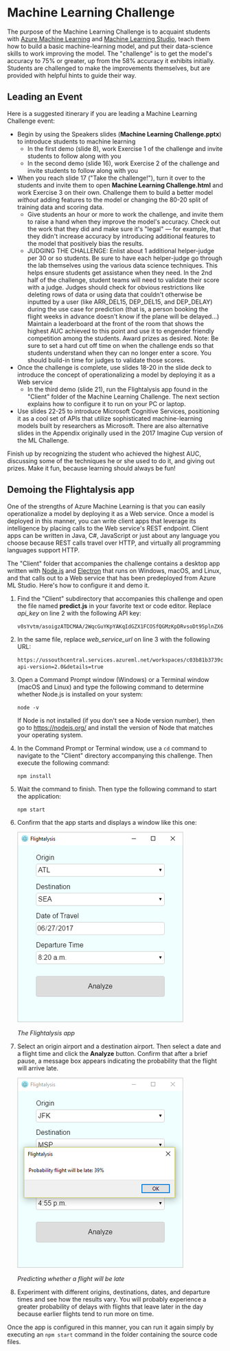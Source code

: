 # Machine Learning Challenge

The purpose of the Machine Learning Challenge is to acquaint students with [Azure Machine Learning](https://azure.microsoft.com/services/machine-learning/?WT.mc_id=academic-9938-cxa) and [Machine Learning Studio](https://studio.azureml.net/), teach them how to build a basic machine-learning model, and put their data-science skills to work improving the model. The "challenge" is to get the model's accuracy to 75% or greater, up from the 58% accuracy it exhibits initially. Students are challenged to make the improvements themselves, but are provided with helpful hints to guide their way.

## Leading an Event

Here is a suggested itinerary if you are leading a Machine Learning Challenge event:

- Begin by using the Speakers slides (**Machine Learning Challenge.pptx**) to introduce students to machine learning
	 - In the first demo (slide 8), work Exercise 1 of the challenge and invite students to follow along with you
	 - In the second demo (slide 16), work Exercise 2 of the challenge and invite students to follow along with you
- When you reach slide 17 ("Take the challenge!"), turn it over to the students and invite them to open **Machine Learning Challenge.html** and work Exercise 3 on their own. Challenge them to build a better model *without* adding features to the model or changing the 80-20 split of training data and scoring data.
	- Give students an hour or more to work the challenge, and invite them to raise a hand when they improve the model's accuracy. Check out the work that they did and make sure it's "legal" — for example, that they didn't increase accuracy by introducing additional features to the model that positively bias the results.
	- JUDGING THE CHALLENGE: Enlist about 1 additional helper-judge per 30 or so students. Be sure to have each helper-judge go through the lab themselves using the various data science techniques. This helps ensure students get assistance when they need. In the 2nd half of the challenge, student teams will need to validate their score with a judge. Judges should check for obvious restrictions like deleting rows of data or using data that couldn't otherwise be inputted by a user (like ARR_DEL15,  DEP_DEL15, and DEP_DELAY) during the use case for prediction (that is, a person booking the flight weeks in advance doesn't know if the plane will be delayed...) Maintain a leaderboard at the front of the room that shows the highest AUC achieved to this point and use it to engender friendly competition among the students. Award prizes as desired. Note: Be sure to set a hard cut off time on when the challenge ends so that students understand when they can no longer enter a score. You should build-in time for judges to validate those scores.
- Once the challenge is complete, use slides 18-20 in the slide deck to introduce the concept of operationalizing a model by deploying it as a Web service
	- In the third demo (slide 21), run the Flightalysis app found in the "Client" folder of the Machine Learning Challenge. The next section explains how to configure it to run on your PC or laptop.
- Use slides 22-25 to introduce Microsoft Cognitive Services, positioning it as a cool set of APIs that utilize sophisticated machine-learning models built by researchers as Microsoft. There are also alternative slides in the Appendix originally used in the 2017 Imagine Cup version of the ML Challenge.

Finish up by recognizing the student who achieved the highest AUC, discussing some of the techniques he or she used to do it, and giving out prizes. Make it fun, because learning should always be fun! 

## Demoing the Flightalysis app

One of the strengths of Azure Machine Learning is that you can easily operationalize a model by deploying it as a Web service. Once a model is deployed in this manner, you can write client apps that leverage its intelligence by placing calls to the Web service's REST endpoint. Client apps can be written in Java, C#, JavaScript or just about any language you choose because REST calls travel over HTTP, and virtually all programming languages support HTTP.

The "Client" folder that accompanies the challenge contains a desktop app written with [Node.js](https://nodejs.org/) and [Electron](https://electron.atom.io/) that runs on Windows, macOS, and Linux, and that calls out to a Web service that has been predeployed from Azure ML Studio. Here's how to configure it and demo it.

1. Find the "Client" subdirectory that accompanies this challenge and open the file named **predict.js** in your favorite text or code editor. Replace *api_key* on line 2 with the following API key:

	```
	v0sYvtm/asoigzATDCMAA/2WqcGuYKpYAKqIdGZX1FCOSfQGMzKpDRvsoDt95plnZX6fWov+oUS06oxYnqFO3Q==
	```

1. In the same file, replace *web_service_url* on line 3 with the following URL:

	```
	https://ussouthcentral.services.azureml.net/workspaces/c03b81b3739c4999a4f627127308beaa/services/8a937f23c20a4d2b950ead93b46b5866/execute?api-version=2.0&details=true
	```

1. Open a Command Prompt window (Windows) or a Terminal window (macOS and Linux) and type the following command to determine whether Node.js is installed on your system:

	```
	node -v
	```

	If Node is not installed (if you don't see a Node version number), then go to https://nodejs.org/ and install the version of Node that matches your operating system.

1. In the Command Prompt or Terminal window, use a ```cd``` command to navigate to the "Client" directory accompanying this challenge. Then execute the following command:

	```
	npm install
	```

1. Wait the command to finish. Then type the following command to start the application:

	```
	npm start
	```

1. Confirm that the app starts and displays a window like this one:

    ![The Flightalysis app](Images/flightalysis-1.png)

    _The Flightalysis app_

1. Select an origin airport and a destination airport. Then select a date and a flight time and click the **Analyze** button. Confirm that after a brief pause, a message box appears indicating the probability that the flight will arrive late.

    ![Predicting whether a flight will be late](Images/flightalysis-2.png)

    _Predicting whether a flight will be late_

1. Experiment with different origins, destinations, dates, and departure times and see how the results vary. You will probably experience a greater probability of delays with flights that leave later in the day because earlier flights tend to run more on time.

Once the app is configured in this manner, you can run it again simply by executing an ```npm start``` command in the folder containing the source code files.
